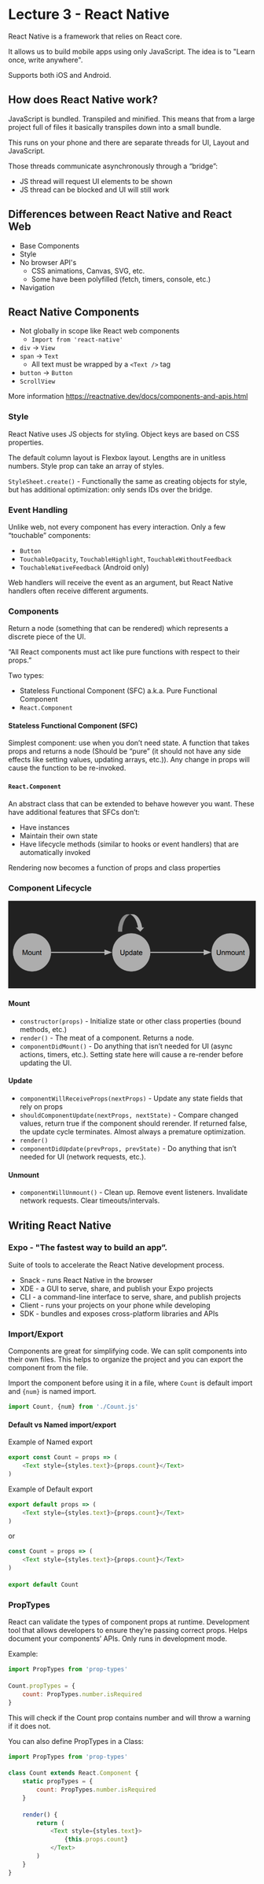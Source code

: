 # Lecture 3 - React Native
React Native is a framework that relies on React core.

It allows us to build mobile apps using only JavaScript. The idea is to "Learn once, write anywhere".

Supports both iOS and Android.

## How does React Native work?
JavaScript is bundled. Transpiled and minified. This means that from a large project full of files it basically transpiles down into a small bundle.

This runs on your phone and there are separate threads for UI, Layout and JavaScript.

Those threads communicate asynchronously through a “bridge”:
- JS thread will request UI elements to be shown
- JS thread can be blocked and UI will still work

## Differences between React Native and React Web
- Base Components
- Style
- No browser API's
    * CSS animations, Canvas, SVG, etc.
    * Some have been polyfilled (fetch, timers, console, etc.)
- Navigation

## React Native Components
- Not globally in scope like React web components
    * `Import from 'react-native'`
- `div` -> `View`
- `span` -> `Text`
    * All text must be wrapped by a `<Text />` tag
- `button` -> `Button`
- `ScrollView`

More information https://reactnative.dev/docs/components-and-apis.html

### Style
React Native uses JS objects for styling. Object keys are based on CSS properties.

The default column layout is Flexbox layout. Lengths are in unitless numbers. Style prop can take an array of styles.

`StyleSheet.create()` - Functionally the same as creating objects for style, but has additional optimization: only sends IDs over the bridge.

### Event Handling
Unlike web, not every component has every interaction. Only a few “touchable” components:
- `Button`
- `TouchableOpacity`, `TouchableHighlight`, `TouchableWithoutFeedback`
- `TouchableNativeFeedback` (Android only)

Web handlers will receive the event as an argument, but React Native handlers often receive different arguments.

### Components
Return a node (something that can be rendered) which represents a discrete piece of the UI.

“All React components must act like pure functions with respect to their props.”

Two types:
- Stateless Functional Component (SFC) a.k.a. Pure Functional Component
- `React.Component`

#### Stateless Functional Component (SFC)
Simplest component: use when you don’t need state. A function that takes props and returns a node (Should be “pure” (it should not have any side effects like setting values, updating arrays, etc.)). Any change in props will cause the function to be re-invoked.

#### `React.Component`
An abstract class that can be extended to behave however you want. These have additional features that SFCs don’t:
- Have instances
- Maintain their own state
- Have lifecycle methods (similar to hooks or event handlers) that are automatically invoked

Rendering now becomes a function of props and class properties

### Component Lifecycle
![Component Lifecycle](component-life-cycle.png)

#### Mount
- `constructor(props)` - Initialize state or other class properties (bound methods, etc.)
- `render()` - The meat of a component. Returns a node.
- `componentDidMount()` - Do anything that isn’t needed for UI (async actions, timers, etc.). Setting state here will cause a re-render before updating the UI.

#### Update
- `componentWillReceiveProps(nextProps)` - Update any state fields that rely on props
- `shouldComponentUpdate(nextProps, nextState)` - Compare changed values, return true if the component should rerender. If returned false, the update cycle terminates. Almost always a premature optimization.
- `render()`
- `componentDidUpdate(prevProps, prevState)` - Do anything that isn’t needed for UI (network requests, etc.).

#### Unmount
- `componentWillUnmount()` - Clean up. Remove event listeners. Invalidate network requests. Clear timeouts/intervals.

## Writing React Native
### Expo - "The fastest way to build an app”.
Suite of tools to accelerate the React Native development process.
- Snack - runs React Native in the browser
- XDE - a GUI to serve, share, and publish your Expo projects
- CLI - a command-line interface to serve, share, and publish projects
- Client - runs your projects on your phone while developing
- SDK - bundles and exposes cross-platform libraries and APIs

### Import/Export
Components are great for simplifying code. We can split components into their own files. This helps to organize the project and you can export the component from the file.

Import the component before using it in a file, where `Count` is default import and `{num}` is named import.
```javascript
import Count, {num} from './Count.js'
```

#### Default vs Named import/export
Example of Named export
```javascript
export const Count = props => (
    <Text style={styles.text}>{props.count}</Text>
)
```

Example of Default export
```javascript
export default props => (
    <Text style={styles.text}>{props.count}</Text>
)
```

or

```javascript
const Count = props => (
    <Text style={styles.text}>{props.count}</Text>
)

export default Count
```

### PropTypes
React can validate the types of component props at runtime. Development tool that allows developers to ensure they’re passing correct props. Helps document your components’ APIs. Only runs in development mode.

Example:
```javascript
import PropTypes from 'prop-types'

Count.propTypes = {
    count: PropTypes.number.isRequired
}
```

This will check if the Count prop contains number and will throw a warning if it does not.

You can also define PropTypes in a Class:
```javascript
import PropTypes from 'prop-types'

class Count extends React.Component {
    static propTypes = {
        count: PropTypes.number.isRequired
    }

    render() {
        return (
            <Text style={styles.text}>
                {this.props.count}
            </Text>
        )
    }
}
```